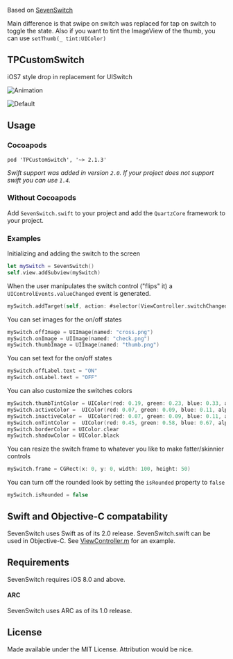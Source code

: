 Based on [SevenSwitch](https://github.com/bvogelzang/SevenSwitch)

Main difference is that swipe on switch was replaced for tap on switch to toggle the state. Also if you want to tint the ImageView of the thumb, you can use `setThumb(_ tint:UIColor)`
## TPCustomSwitch

iOS7 style drop in replacement for UISwitch

![Animation](https://raw.github.com/bvogelzang/SevenSwitch/master/ExampleImages/example.gif)

![Default](https://raw.github.com/bvogelzang/SevenSwitch/master/ExampleImages/example.png)

## Usage

### Cocoapods

```
pod 'TPCustomSwitch', '~> 2.1.3'
```

*Swift support was added in version `2.0`. If your project does not support swift you can use `1.4`.*

### Without Cocoapods

Add `SevenSwitch.swift` to your project and add the `QuartzCore` framework to your project.

### Examples

Initializing and adding the switch to the screen

```swift
let mySwitch = SevenSwitch()
self.view.addSubview(mySwitch)
```

When the user manipulates the switch control ("flips" it) a `UIControlEvents.valueChanged` event is generated.

```swift
mySwitch.addTarget(self, action: #selector(ViewController.switchChanged(_:)), for: UIControlEvents.valueChanged)
```

You can set images for the on/off states

```swift
mySwitch.offImage = UIImage(named: "cross.png")
mySwitch.onImage = UIImage(named: "check.png")
mySwitch.thumbImage = UIImage(named: "thumb.png")
```

You can set text for the on/off states

```swift
mySwitch.offLabel.text = "ON"
mySwitch.onLabel.text = "OFF"
```

You can also customize the switches colors

```swift
mySwitch.thumbTintColor = UIColor(red: 0.19, green: 0.23, blue: 0.33, alpha: 1)
mySwitch.activeColor =  UIColor(red: 0.07, green: 0.09, blue: 0.11, alpha: 1)
mySwitch.inactiveColor =  UIColor(red: 0.07, green: 0.09, blue: 0.11, alpha: 1)
mySwitch.onTintColor =  UIColor(red: 0.45, green: 0.58, blue: 0.67, alpha: 1)
mySwitch.borderColor = UIColor.clear
mySwitch.shadowColor = UIColor.black
```

You can resize the switch frame to whatever you like to make fatter/skinnier controls

```swift
mySwitch.frame = CGRect(x: 0, y: 0, width: 100, height: 50)
```

You can turn off the rounded look by setting the `isRounded` property to `false`

```swift
mySwitch.isRounded = false
```

## Swift and Objective-C compatability

SevenSwitch uses Swift as of its 2.0 release. SevenSwitch.swift can be used in Objective-C. See [ViewController.m](SevenSwitchExample/SevenSwitchExample/ViewController.m) for an example.

## Requirements

SevenSwitch requires iOS 8.0 and above.

#### ARC

SevenSwitch uses ARC as of its 1.0 release.

## License

Made available under the MIT License. Attribution would be nice.
